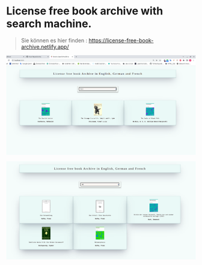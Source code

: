 # License free book archive with search machine.

>  Sie können es hier finden : https://license-free-book-archive.netlify.app/

![reference image](./img/imgBookMachine2.png)


![reference image](./img/imgBooksMachine.png)
